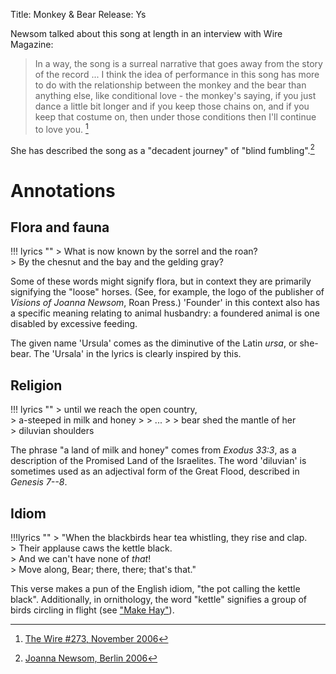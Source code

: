 Title: Monkey & Bear
Release: Ys

Newsom talked about this song at length in an interview with Wire Magazine:

>  In a way, the song is a surreal narrative that goes away from the story of the record ... I think the idea of performance in this song has more to do with the relationship between the monkey and the bear than anything else, like conditional love - the monkey's saying, if you just dance a little bit longer and if you keep those chains on, and if you keep that costume on, then under those conditions then I'll continue to love you. [^wire]

She has described the song as a "decadent journey" of "blind fumbling".[^berlinohsix]

[^wire]: [The Wire #273, November 2006](http://www.thewire.co.uk/in-writing/interviews/joanna-newsom.1)

[^berlinohsix]: [Joanna Newsom, Berlin 2006]({filename}../interviews/berlinohsix.md)

# Annotations #

## Flora and fauna ##

!!! lyrics ""
	> What is now known by the sorrel and the roan?  
	> By the chesnut and the bay and the gelding gray?
	
Some of these words might signify flora, but in context they are primarily signifying the "loose" horses. (See, for example, the logo of the publisher of *Visions of Joanna Newsom*, Roan Press.) 'Founder' in this context also has a specific meaning relating to animal husbandry: a foundered animal is one disabled by excessive feeding.

The given name 'Ursula' comes as the diminutive of the Latin *ursa*, or she-bear. The 'Ursala' in the lyrics is clearly inspired by this.

## Religion ##

!!! lyrics ""
	> until we reach the open country,  
	> a-steeped in milk and honey
	>
	> ...
	>
	> bear shed the mantle of her  
	> diluvian shoulders
	
The phrase "a land of milk and honey" comes from *Exodus 33:3*, as a description of the Promised Land of the Israelites. The word 'diluvian' is sometimes used as an adjectival form of the Great Flood, described in *Genesis 7--8*.

## Idiom ##

!!!lyrics ""
	> "When the blackbirds hear tea whistling, they rise and clap.  
	> Their applause caws the kettle black.  
	> And we can't have none of *that*!  
	> Move along, Bear; there, there; that's that."

This verse makes a pun of the English idiom, "the pot calling the kettle black". Additionally, in ornithology, the word "kettle" signifies a group of birds circling in flight (see ["Make Hay"]({filename}../Divers/makehay.md)).
